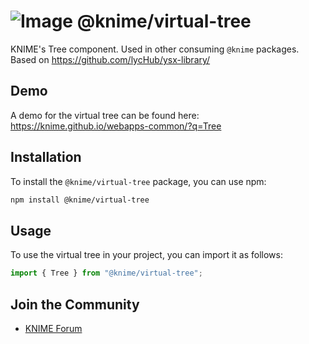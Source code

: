 # ![Image](https://www.knime.com/sites/default/files/knime_logo_github_40x40_4layers.png) @knime/virtual-tree

KNIME's Tree component. Used in other consuming `@knime` packages. Based on <https://github.com/lycHub/ysx-library/>

## Demo

A demo for the virtual tree can be found here:
<https://knime.github.io/webapps-common/?q=Tree>

## Installation

To install the `@knime/virtual-tree` package, you can use npm:

```bash
npm install @knime/virtual-tree
```

## Usage

To use the virtual tree in your project, you can import it as follows:

```javascript
import { Tree } from "@knime/virtual-tree";
```

## Join the Community

- [KNIME Forum](https://forum.knime.com/)

